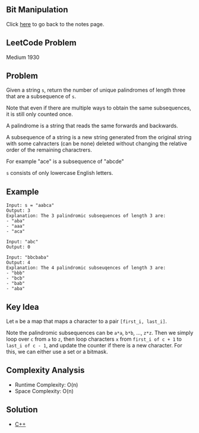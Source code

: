 ## Bit Manipulation
Click [here](../notes.md) to go back to the notes page.

## LeetCode Problem
Medium 1930

## Problem
Given a string `s`, return the number of unique palindromes of length three that are a subsequence of `s`.

Note that even if there are multiple ways to obtain the same subsequences, it is still only counted once.

A palindrome is a string that reads the same forwards and backwards.

A subsequence of a string is a new string generated from the original string with some cahracters (can be none) deleted without changing the relative order of the remaining charactrers.

For example "ace" is a subsequence of "abcde"

`s` consists of only lowercase English letters.

## Example
```
Input: s = "aabca"
Output: 3
Explanation: The 3 palindromic subsequences of length 3 are:
- "aba"
- "aaa"
- "aca"

Input: "abc"
Output: 0

Input: "bbcbaba"
Output: 4
Explanation: The 4 palindromic subseuqences of length 3 are:
- "bbb"
- "bcb"
- "bab"
- "aba"
```

## Key Idea
Let `m` be a map that maps a character to a pair `[first_i, last_i]`.

Note the palindromic subsequences can be `a*a`, `b*b`, ..., `z*z`. Then we simply loop over `c` from `a` to `z`, then loop characters `x` from `first_i of c + 1` to `last_i of c - 1`, and update the counter if there is a new character. For this, we can either use a set or a bitmask.

## Complexity Analysis
- Runtime Complexity: O(n)
- Space Complexity: O(n)

## Solution
- [C++](./solution.cpp)